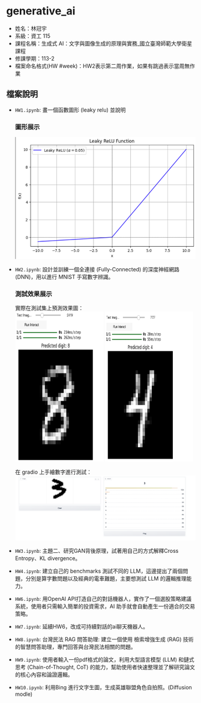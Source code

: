 # generative_ai

- 姓名：林冠宇
- 系級：資工 115
- 課程名稱：生成式 AI：文字與圖像生成的原理與實務\_國立臺灣師範大學衛星課程
- 修課學期：113-2
- 檔案命名格式(HW #week)：HW2表示第二周作業，如果有跳過表示當周無作業

## 檔案說明

- `HW1.ipynb`: 畫一個函數圖形 (leaky relu) 並說明

  ### 圖形展示

  ![圖片](screenshots/hw1.png)

- `HW2.ipynb`: 設計並訓練一個全連接 (Fully-Connected) 的深度神經網路 (DNN)，用以進行 MNIST 手寫數字辨識。

  ### 測試效果展示

  實際在測試集上預測效果圖：  
  <img src="screenshots/hw2.1.png" alt="圖片1" width="49%" height="400px"> <img src="screenshots/hw2.2.png" alt="圖片2" width="49%" height="400px">

  在 gradio 上手繪數字進行測試：  
  ![圖片三](screenshots/hw2.3.png)

- `HW3.ipynb`: 主題二、研究GAN背後原理，試著用自己的方式解釋Cross Entropy、KL divergence。

- `HW4.ipynb`: 建立自己的 benchmarks 測試不同的 LLM，這邊提出了兩個問題，分別是算字數問題以及經典的電車難題，主要想測試 LLM 的邏輯推理能力。

- `HW6.ipynb`: 用OpenAI API打造自己的對話機器人，實作了一個選股策略建議系統，使用者只需輸入簡單的投資需求，AI 助手就會自動產生一份適合的交易策略。

- `HW7.ipynb`: 延續HW6，改成可持續對話的ai聊天機器人。

- `HW8.ipynb`: 台灣民法 RAG 問答助理: 建立一個使用 檢索增強生成 (RAG) 技術的智慧問答助理，專門回答與台灣民法相關的問題。

- `HW9.ipynb`: 使用者輸入一份pdf格式的論文，利用大型語言模型 (LLM) 和鏈式思考 (Chain-of-Thought, CoT) 的能力，幫助使用者快速整理並了解研究論文的核心內容和論證邏輯。

- `HW10.ipynb`: 利用Bing 進行文字生圖，生成英雄聯盟角色自拍照。(Diffusion modle)

